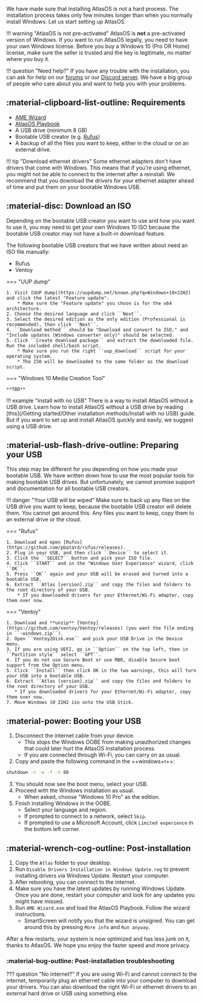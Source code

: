 We have made sure that installing AtlasOS is not a hard process. The installation process takes only few minutes longer than when you normally install Windows. Let us start setting up AtlasOS.

!!! warning "AtlasOS is not pre-activated"
    AtlasOS is **not** a pre-activated version of Windows. If you want to run AtlasOS legally, you need to have your own Windows license. Before you buy a Windows 10 (Pro OR Home) license, make sure the seller is trusted and the key is legitimate, no matter where you buy it.

!!! question "Need help?"
    If you have any trouble with the installation, you can ask for help on our [forums](https://forum.atlasos.net/) or our [Discord server](https://discord.com/servers/atlas-795710270000332800). We have a big group of people who care about you and want to help you with your problems.

## :material-clipboard-list-outline: Requirements

* [AME Wizard]()
* [AtlasOS Playbook]()
* A USB drive (minimum 8 GB)
* Bootable USB creator (e.g. [Rufus](https://github.com/pbatard/rufus/releases))
* A backup of all the files you want to keep, either in the cloud or on an external drive.

!!! tip "Download ethernet drivers"
    Some ethernet adapters don't have drivers that come with Windows. This means that if you're using ethernet, you might not be able to connect to the internet after a reinstall. We recommend that you download the drivers for your ethernet adapter ahead of time and put them on your bootable Windows USB.

## :material-disc: Download an ISO

Depending on the bootable USB creator you want to use and how you want to use it, you may need to get your own Windows 10 ISO because the bootable USB creator may not have a built-in download feature.

The following bootable USB creators that we have written about need an ISO file manually:

* Rufus
* Ventoy

=== "UUP dump"

    1. Visit [UUP dump](https://uupdump.net/known.php?q=Windows+10+22H2) and click the latest "Feature update".
        * Make sure the "Feature update" you chose is for the x64 architecture.
    2. Choose the desired language and click ``Next``.
    3. Select the desired edition as the only edition (Professional is recommended), then click ``Next``.
    4. ``Download method`` should be "Download and convert to ISO," and "Include updates (Windows converter only)" should be selected.
    5. Click ``Create download package`` and extract the downloaded file. Run the included shell/bash script.
        * Make sure you run the right ``uup_download`` script for your operating system.
        * The ISO will be downloaded to the same folder as the download script.

=== "Windows 10 Media Creation Tool"

    **TBD**

!!! example "Install with no USB"
    There is a way to install AtlasOS without a USB drive. Learn how to install AtlasOS without a USB drive by reading [this](/Getting started/Other installation methods/Install with no USB) guide. But if you want to set up and install AtlasOS quickly and easily, we suggest using a USB drive.

## :material-usb-flash-drive-outline: Preparing your USB

This step may be different for you depending on how you made your bootable USB. We have written down how to use the most popular tools for making bootable USB drives. But unfortunately, we cannot promise support and documentation for all bootable USB creators.

!!! danger "Your USB will be wiped"
    Make sure to back up any files on the USB drive you want to keep, because the bootable USB creator will delete them. You cannot get around this. Any files you want to keep, copy them to an external drive or the cloud.

=== "Rufus"

    1. Download and open [Rufus](https://github.com/pbatard/rufus/releases).
    2. Plug in your USB, and then click ``Device`` to select it.
    3. Click the ``SELECT`` button and pick your ISO file.
    4. Click ``START`` and in the "Windows User Experience" wizard, click ``OK``.
    5. Press ``OK`` again and your USB will be erased and turned into a bootable USB.
    6. Extract ``Atlas [version].zip`` and copy the files and folders to the root directory of your USB.
        * If you downloaded drivers for your Ethernet/Wi-Fi adapter, copy them over now.

=== "Ventoy"

    1. Download and **unzip** [Ventoy](https://github.com/ventoy/Ventoy/releases) (you want the file ending in ``-windows.zip``).
    2. Open ``Ventoy2Disk.exe`` and pick your USB Drive in the Device menu.
    3. If you are using UEFI, go in ``Option`` on the top left, then in ``Partition style`` select ``GPT``.
    4. If you do not use Secure Boot or use MBR, disable Secure boot support from the Option menu.
    5. Click ``Install`` then click OK in the two warnings, this will turn your USB into a bootable USB.
    6. Extract ``Atlas [version].zip`` and copy the files and folders to the root directory of your USB.
       * If you downloaded drivers for your Ethernet/Wi-Fi adapter, copy them over now.
    7. Move Windows 10 22H2 iso onto the USB Stick.


## :material-power: Booting your USB

1. Disconnect the internet cable from your device.
    - This stops the Windows OOBE from making unauthorized changes that could later hurt the AtlasOS installation process. 
    - If you are connected through Wi-Fi, you can carry on as usual.
2. Copy and paste the following command in the ++windows+r++:
``` bash
shutdown -r -o -f -t 00
```
3. You should now see the boot menu, select your USB.
4. Proceed with the Windows installation as usual.
    * When asked, choose "Windows 10 Pro" as the edition.
5. Finish installing Windows in the OOBE.
    * Select your language and region.
    * If prompted to connect to a network, select ``Skip``.
    * If prompted to use a Microsoft Account, click ``Limited experience`` in the bottom left corner.

## :material-wrench-cog-outline: Post-installation

1. Copy the ``Atlas`` folder to your desktop.
2. Run ``Disable Drivers Installation in Windows Update.reg`` to prevent installing drivers via Windows Update. Restart your computer.
3. After rebooting, you can connect to the internet.
4. Make sure you have the latest updates by running Windows Update. Once you are done, restart your computer and look for any updates you might have missed. 
5. Run ``AME Wizard.exe`` and load the AtlasOS Playbook. Follow the wizard instructions.
    * SmartScreen will notify you that the wizard is unsigned. You can get around this by pressing ``More info`` and ``Run anyway``.

After a few restarts, your system is now optimized and has less junk on it, thanks to AtlasOS. We hope you enjoy the faster speed and more privacy.

### :material-bug-outline: Post-installation troubleshooting

??? question "No internet?"
    If you are using Wi-Fi and cannot connect to the internet, temporarily plug an ethernet cable into your computer to download your drivers. You can also download the right Wi-Fi or ethernet drivers to an external hard drive or USB using something else.
